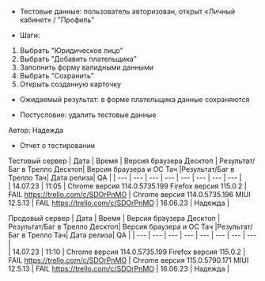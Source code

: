 * Тестовые данные: пользователь авторизован, открыт «Личный кабинет» / "Профиль"

* Шаги:
1.	Выбрать "Юридическое лицо"
2.  Выбрать "Добавить плательщика"
3.  Заполнить форму валидными данными
4.  Выбрать "Сохранить" 
5.	Открыть созданную карточку

* Ожидаемый результат: в форме плательщика данные сохраняются

* Постусловие: удалить тестовые данные

Автор: Надежда

* Отчет о тестировании
  
Тестовый сервер
| Дата | Время | Версия браузера Десктоп | Результат/Баг в Трелло Десктоп|  Версия браузера и ОС Тач |Результат/Баг в Трелло Тач| Дата релиза| QA  |
| --- | --- | --- | --- |  --- | --- | --- | --- |   
| 14.07.23 | 11:05 | Chrome версия 114.0.5735.199 Firefox версия 115.0.2 | FAIL https://trello.com/c/SDOrPnMO | Chrome версия 114.0.5735.196 MIUI 12.5.13 | FAIL https://trello.com/c/SDOrPnMO | 16.06.23 | Надежда |  

Продовый сервер
| Дата | Время | Версия браузера Десктоп | Результат/Баг в Трелло Десктоп|  Версия браузера и ОС Тач |Результат/Баг в Трелло Тач| Дата релиза| QA |
| --- | --- | --- | --- |  --- | --- | --- | --- |   
| 14.07.23 | 11:10 | Chrome версия 114.0.5735.199 Firefox версия 115.0.2 | FAIL https://trello.com/c/SDOrPnMO | Chrome версия 115.0.5790.171 MIUI 12.5.13 | FAIL https://trello.com/c/SDOrPnMO | 16.06.23 | Надежда |  